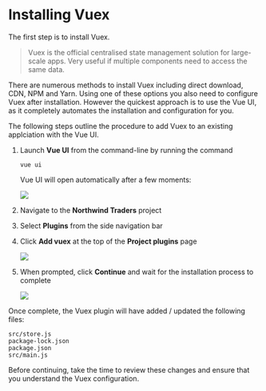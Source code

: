 # Installing Vuex

The first step is to install Vuex.

> Vuex is the official centralised state management solution for large-scale apps. Very useful if multiple components need to access the same data.

There are numerous methods to install Vuex including direct download, CDN, NPM and Yarn. Using one of these options you also need to configure Vuex after installation. However the quickest approach is to use the Vue UI, as it completely automates the installation and configuration for you.

The following steps outline the procedure to add Vuex to an existing applciation with the Vue UI.

1. Launch **Vue UI** from the command-line by running the command

   ```text
   vue ui
   ```

   Vue UI will open automatically after a few moments:

   ![](https://github.com/devworkshops/masteringvuejs/tree/ec29a2555ac5af6664fcd9f64880669ebb69f7fe/state-management/assets/installing-vuex-figure-1.png)

2. Navigate to the **Northwind Traders** project
3. Select **Plugins** from the side navigation bar
4. Click **Add vuex** at the top of the **Project plugins** page

   ![](https://github.com/devworkshops/masteringvuejs/tree/ec29a2555ac5af6664fcd9f64880669ebb69f7fe/state-management/assets/installing-vuex-figure-2.png)

5. When prompted, click **Continue** and wait for the installation process to complete

   ![](https://github.com/devworkshops/masteringvuejs/tree/ec29a2555ac5af6664fcd9f64880669ebb69f7fe/state-management/assets/installing-vuex-figure-3.png)

Once complete, the Vuex plugin will have added / updated the following files:

```text
src/store.js
package-lock.json
package.json
src/main.js
```

Before continuing, take the time to review these changes and ensure that you understand the Vuex configuration.

